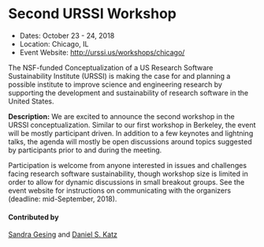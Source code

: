 
# Second URSSI Workshop

- Dates: October 23 - 24, 2018
- Location: Chicago, IL
- Event Website: http://urssi.us/workshops/chicago/

The NSF-funded Conceptualization of a US Research Software Sustainability Institute (URSSI) is making the case for and planning a possible institute to improve science and engineering research by supporting the development and sustainability of research software in the United States.

**Description:** We are excited to announce the second workshop in the URSSI conceptualization.  Similar to our first workshop in Berkeley, the event will be mostly participant driven. In addition to a few keynotes and lightning talks, the agenda will mostly be open discussions around topics suggested by participants prior to and during the meeting.

Participation is welcome from anyone interested in issues and challenges facing research software sustainability, though workshop size is limited in order to allow for dynamic discussions in small breakout groups.  See the event website for instructions on communicating with the organizers (deadline: mid-September, 2018).

#### Contributed by 
[Sandra Gesing](https://github.com/sandragesing "Sandra Gesing GitHub Profile") and
[Daniel S. Katz](https://github.com/danielskatz "Daniel S. Katz GitHub Profile")

<!---
Publish: yes
RSS update: 2018-08-31
Categories: collaboration
Topics: projects and organizations
Tags: workshop
Level: 2
Prerequisites: defaults
Aggregate: none
--->
